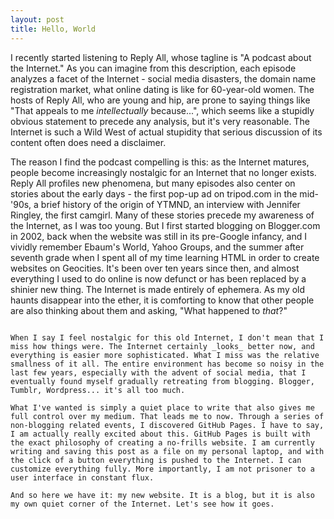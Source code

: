 ```yaml
---
layout: post
title: Hello, World
---
```


I recently started listening to Reply All, whose tagline is "A podcast about the Internet." As you can imagine from this description, each episode analyzes a facet of the Internet - social media disasters, the domain name registration market, what online dating is like for 60-year-old women. The hosts of Reply All, who are young and hip, are prone to saying things like "That appeals to me _intellectually_ because...", which seems like a stupidly obvious statement to precede any analysis, but it's very reasonable. The Internet is such a Wild West of actual stupidity that serious discussion of its content often does need a disclaimer.

The reason I find the podcast compelling is this: as the Internet matures, people become increasingly nostalgic for an Internet that no longer exists. Reply All profiles new phenomena, but many episodes also center on stories about the early days - the first pop-up ad on tripod.com in the mid-'90s, a brief history of the origin of YTMND, an interview with Jennifer Ringley, the first camgirl. Many of these stories precede my awareness of the Internet, as I was too young. But I first started blogging on Blogger.com in 2002, back when the website was still in its pre-Google infancy, and I vividly remember Ebaum's World, Yahoo Groups, and the summer after seventh grade when I spent all of my time learning HTML in order to create websites on Geocities. It's been over ten years since then, and almost everything I used to do online is now defunct or has been replaced by a shinier new thing. The Internet is made entirely of ephemera. As my old haunts disappear into the ether, it is comforting to know that other people are also thinking about them and asking, "What happened to _that_?"

~~~~~

When I say I feel nostalgic for this old Internet, I don't mean that I miss how things were. The Internet certainly _looks_ better now, and everything is easier more sophisticated. What I miss was the relative smallness of it all. The entire environment has become so noisy in the last few years, especially with the advent of social media, that I eventually found myself gradually retreating from blogging. Blogger, Tumblr, Wordpress... it's all too much. 

What I've wanted is simply a quiet place to write that also gives me full control over my medium. That leads me to now. Through a series of non-blogging related events, I discovered GitHub Pages. I have to say, I am actually really excited about this. GitHub Pages is built with the exact philosophy of creating a no-frills website. I am currently writing and saving this post as a file on my personal laptop, and with the click of a button everything is pushed to the Internet. I can customize everything fully. More importantly, I am not prisoner to a user interface in constant flux.

And so here we have it: my new website. It is a blog, but it is also my own quiet corner of the Internet. Let's see how it goes.